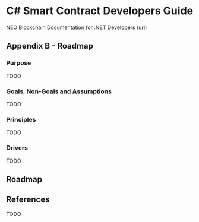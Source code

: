 # C# Smart Contract Developers Guide

NEO Blockchain Documentation for .NET Developers ([url](https://github.com/mwherman2000/neo-windocs/tree/master/windocs))

## Appendix B - Roadmap

### Purpose

TODO

### Goals, Non-Goals and Assumptions

TODO

### Principles

TODO

### Drivers

TODO

## Roadmap 

## References

TODO



